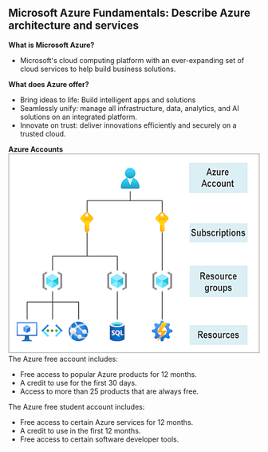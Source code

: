 ## Microsoft Azure Fundamentals: Describe Azure architecture and services

**What is Microsoft Azure?**
- Microsoft's cloud computing platform with an ever-expanding set of cloud services to help build business solutions.

**What does Azure offer?**
- Bring ideas to life: Build intelligent apps and solutions
- Seamlessly unify: manage all infrastructure, data, analytics, and AI solutions on an integrated platform.
- Innovate on trust: deliver innovations efficiently and securely on a trusted cloud.

**Azure Accounts**
![alt text](https://github.com/viviensiu/Azure/blob/main/images/account-scope-levels.png)
The Azure free account includes:
- Free access to popular Azure products for 12 months.
- A credit to use for the first 30 days.
- Access to more than 25 products that are always free.

The Azure free student account includes: 
- Free access to certain Azure services for 12 months.
- A credit to use in the first 12 months.
- Free access to certain software developer tools.